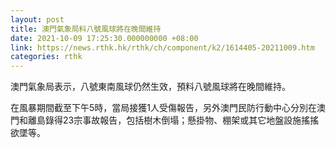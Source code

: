 ```yaml
---
layout: post
title: 澳門氣象局料八號風球將在晚間維持
date: 2021-10-09 17:25:30.000000000 +08:00
link: https://news.rthk.hk/rthk/ch/component/k2/1614405-20211009.htm
categories: rthk
---
```


澳門氣象局表示，八號東南風球仍然生效，預料八號風球將在晚間維持。

在風暴期間截至下午5時，當局接獲1人受傷報告，另外澳門民防行動中心分別在澳門和離島錄得23宗事故報告，包括樹木倒塌；懸掛物、棚架或其它地盤設施搖搖欲墜等。
